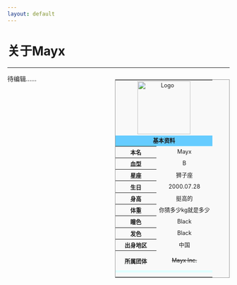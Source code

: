 ```yaml
---
layout: default
---
```


# 关于Mayx

 * * *

<table border="0" style="float: right; width: 260px; font-size: 90%; margin: 1em 0 1em 1em; background: #f9f9f9; border: 1px #999999 solid; border-collapse: collapse; clear: right;" cellpadding="0" cellspacing="0">
<tbody><tr>
<td colspan="2" align="center" id="userAvatar"><img src="{{site.logo | relative_url}}" height="120px" alt="Logo">
</td></tr>
<tr>
<td colspan="2" align="center" bgcolor="#66CCFF"><b>基本资料</b>
</td></tr>
<tr>
<th width="80px">本名
</th>
<td align="center">Mayx
</td></tr>
<tr>
<th>血型
</th>
<td align="center">B
</td></tr>
<tr>
<th>星座
</th>
<td align="center">狮子座
</td></tr>
<tr>
<th>生日
</th>
<td align="center">2000.07.28
</td></tr>
<tr>
<th>身高
</th>
<td align="center">挺高的
</td></tr>
<tr>
<th>体重
</th>
<td align="center">你猜多少kg就是多少
</td></tr>
<tr>
<th>瞳色
</th>
<td align="center">Black
</td></tr>
<tr>
<th>发色
</th>
<td align="center">Black
</td></tr>
<tr>
<th>出身地区
</th>
<td align="center">中国
</td></tr>
<tr>
<th>所属团体
</th>
<td align="center"> 
  
  ~~Mayx Inc.~~
  
</td></tr>
<tr>
<td colspan="2" align="center" bgcolor="#E0FFFF">
</td></tr>
<tr>
<td colspan="2" style="padding: 5px;">
</td></tr></tbody></table>


待编辑……

